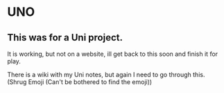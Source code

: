 # UNO

## This was for a Uni project.
It is working, but not on a website, ill get back to this soon and finish it for play.

There is a wiki with my Uni notes, but again I need to go through this. (Shrug Emoji (Can't be bothered to find the emoji))